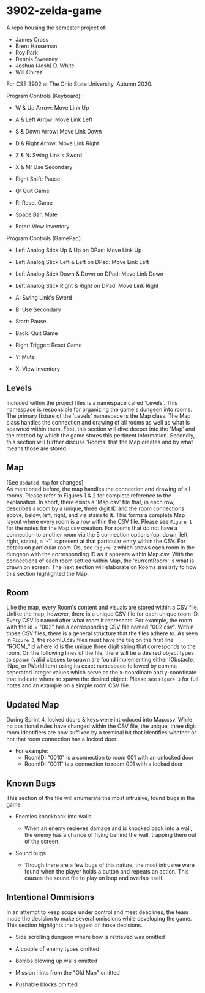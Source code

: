 # 3902-zelda-game

A repo housing the semester project of:
* James Cross
* Brent Hasseman
* Roy Park
* Dennis Sweeney
* Joshua (Josh) D. White
* Will Chiraz

For CSE 3902 at The Ohio State University, Autumn 2020.

Program Controls (Keyboard):

* W & Up Arrow: Move Link Up
* A & Left Arrow: Move Link Left
* S & Down Arrow: Move Link Down
* D & Right Arrow: Move Link Right

* Z & N: Swing Link's Sword

* X & M: Use Secondary

* Right Shift: Pause

* Q: Quit Game
* R: Reset Game
* Space Bar: Mute
* Enter: View Inventory


Program Controls (GamePad):

* Left Analog Stick Up & Up on DPad: Move Link Up
* Left Analog Stick Left & Left on DPad: Move Link Left
* Left Analog Stick Down & Down on DPad: Move Link Down
* Left Analog Stick Right & Right on DPad: Move Link Right

* A: Swing Link's Sword

* B: Use Secondary

* Start: Pause

* Back: Quit Game
* Right Trigger: Reset Game
* Y: Mute
* X: View Inventory

Levels
---

Included within the project files is a namespace called 'Levels'. This namespace is responsible for organizing
the game's dungeon into rooms. The primary fixture of the 'Levels' namespace is the Map class. The Map class
handles the connection and drawing of all rooms as well as what is spawned within them. First, this section will
dive deeper into the 'Map' and the method by which the game stores this pertinent information. Secondly, this section
will further discuss 'Rooms' that the Map creates and by what means those are stored.

Map
---
[See `Updated Map` for changes]<br/>
As mentioned before, the map handles the connection and drawing of all rooms. Please refer to Figures 1 & 2 for complete
reference to the explanation. In short, there exists a 'Map.csv' file that, in each row, describes a room by a unique, three 
digit ID and the room connections above, below, left, right, and via stairs to it. This forms a complete Map layout where every
room is a row within the CSV file. Please see `Figure 1` for the notes for the Map.csv creation. For rooms that do not have a connection
to another room via the 5 connection options (up, down, left, right, stairs), a '-1' is present at that particular entry within the CSV.
For details on particular room IDs, see `Figure 2` which shows each room in the dungeon with the corresponding ID as it appears within
Map.csv. With the connections of each room settled within Map, the 'currentRoom' is what is drawn on screen. The next section will 
elaborate on Rooms similarly to how this section highlighted the Map.

Room
---
Like the map, every Room's content and visuals are stored within a CSV file. Unlike the map, however, there is a unique CSV file for each
unique room ID. Every CSV is named after what room it represents. For example, the room with the id = "002" has a corresponding CSV file named
"002.csv". Within those CSV files, there is a general structure that the files adhere to. As seen in `Figure 3`, the roomID.csv files must have the
tag on the first line "ROOM_"id where id is the unique three digit string that corresponds to the room. On the following lines of the file, there
will be a desired object types to spawn (valid classes to spawn are found implementing either IObstacle, INpc, or IWorldItem) using its exact namespace
followed by comma seperated integer values which serve as the x-coordinate and y-coordinate that indicate where to spawn the desired object. Please
see `Figure 3` for full notes and an example on a simple room CSV file.

Updated Map
---
During Sprint 4, locked doors & keys were introduced into Map.csv. While no positional rules have changed within the CSV file, the unique, three digit room identifiers are now suffixed by a terminal bit that identifies whether or not that room connection has a locked door.
- For example:
    - RoomID: "0010" is a connection to room 001 with an unlocked door
    - RoomID: "0011" is a connection to room 001 with a locked door

Known Bugs
---
This section of the file will enumerate the most intrusive, found bugs in the game.

- Enemies knockback into walls
    - When an enemy recieves damage and is knocked back into a wall, the enemy has a chance of flying behind the wall, trapping them out of the screen.

- Sound bugs
    - Though there are a few bugs of this nature, the most intrusive were found when the player holds a button and repeats an action. This causes the sound file to play on loop and overlap itself.

Intentional Ommisions
---
In an attempt to keep scope under control and meet deadlines, the team made the decision to make several omissions while developing the game. This section highlights the biggest of those decisions.

- Side scrolling dungeon where bow is retrieved was omitted

- A couple of enemy types omitted

- Bombs blowing up walls omitted

- Mission hints from the "Old Man" omitted

- Pushable blocks omitted
